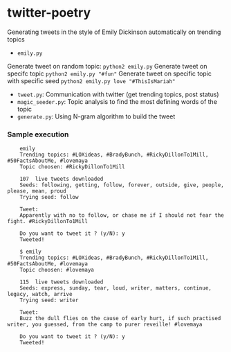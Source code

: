 twitter-poetry
===============

Generating tweets in the style of Emily Dickinson automatically on trending topics

- `emily.py`

Generate tweet on random topic: `python2 emily.py`
Generate tweet on specifc topic `python2 emily.py "#fun"`
Generate tweet on specific topic with specific seed `python2 emily.py love "#ThisIsMariah"`

- `tweet.py`: Communication with twitter (get trending topics, post status)
- `magic_seeder.py`: Topic analysis to find the most defining words of the topic
- `generate.py`: Using N-gram algorithm to build the tweet


### Sample execution

        emily
        Trending topics: #LOXideas, #BradyBunch, #RickyDillonTo1Mill, #50FactsAboutMe, #lovemaya
        Topic choosen: #RickyDillonTo1Mill

        107  live tweets downloaded
        Seeds: following, getting, follow, forever, outside, give, people, please, mean, proud
        Trying seed: follow

        Tweet:
        Apparently with no to follow, or chase me if I should not fear the fight. #RickyDillonTo1Mill

        Do you want to tweet it ? (y/N): y
        Tweeted!

        $ emily
        Trending topics: #LOXideas, #BradyBunch, #RickyDillonTo1Mill, #50FactsAboutMe, #lovemaya
        Topic choosen: #lovemaya

        115  live tweets downloaded
        Seeds: express, sunday, tear, loud, writer, matters, continue, legacy, watch, arrive
        Trying seed: writer

        Tweet:
        Buzz the dull flies on the cause of early hurt, if such practised writer, you guessed, from the camp to purer reveille! #lovemaya

        Do you want to tweet it ? (y/N): y
        Tweeted!
